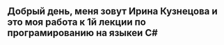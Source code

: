 ## Добрый день, меня зовут Ирина Кузнецова и это моя работа к 1й лекции по програмированию на языкеи С#